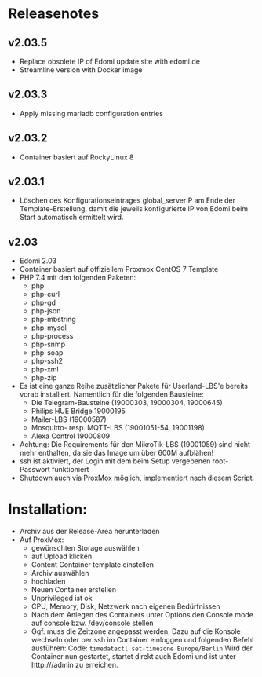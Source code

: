 # Releasenotes

## v2.03.5
* Replace obsolete IP of Edomi update site with edomi.de
* Streamline version with Docker image

## v2.03.3
* Apply missing mariadb configuration entries

## v2.03.2
* Container basiert auf RockyLinux 8

## v2.03.1
* Löschen des Konfigurationseintrages global_serverIP am Ende der Template-Erstellung, damit die jeweils konfigurierte IP von Edomi beim Start automatisch ermittelt wird.

## v2.03
* Edomi 2.03
* Container basiert auf offiziellem Proxmox CentOS 7 Template
* PHP 7.4 mit den folgenden Paketen:
  *  php
  *  php-curl
  *  php-gd
  *  php-json
  *  php-mbstring
  *  php-mysql
  *  php-process
  *  php-snmp
  *  php-soap
  *  php-ssh2
  *  php-xml
  *  php-zip
* Es ist eine ganze Reihe zusätzlicher Pakete für Userland-LBS'e bereits vorab installiert. Namentlich für die folgenden Bausteine:
  * Die Telegram-Bausteine (19000303, 19000304, 19000645)
  * Philips HUE Bridge 19000195
  * Mailer-LBS (19000587)
  * Mosquitto- resp. MQTT-LBS (19001051-54, 19001198)
  * Alexa Control 19000809
* Achtung: Die Requirements für den MikroTik-LBS (19001059) sind nicht mehr enthalten, da sie das Image um über 600M aufblähen!
* ssh ist aktiviert, der Login mit dem beim Setup vergebenen root-Passwort funktioniert
* Shutdown auch via ProxMox möglich, implementiert nach diesem Script.

# Installation:
* Archiv aus der Release-Area herunterladen
* Auf ProxMox:
  * gewünschten Storage auswählen
  * auf Upload klicken
  * Content Container template einstellen
  * Archiv auswählen
  * hochladen
  * Neuen Container erstellen
  * Unprivileged ist ok
  * CPU, Memory, Disk, Netzwerk nach eigenen Bedürfnissen
  * Nach dem Anlegen des Containers unter Options den Console mode auf console bzw. /dev/console stellen
  * Ggf. muss die Zeitzone angepasst werden. Dazu auf die Konsole wechseln oder per ssh im Container einloggen und folgenden Befehl ausführen:
Code:
```timedatectl set-timezone Europe/Berlin```
Wird der Container nun gestartet, startet direkt auch Edomi und ist unter http://<ip>/admin zu erreichen.